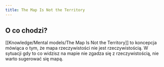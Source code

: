 ```yaml
---
title: The Map Is Not the Territory
---
```


## O co chodzi? 
[[Knowledge/Mental models/The Map Is Not the Territory]] to koncepcja mówiąca o tym, że mapa rzeczywistości nie jest rzeczywistością. W sytuacji gdy to co widzisz na mapie nie zgadza się z rzeczywistością, nie warto sugerować się mapą.